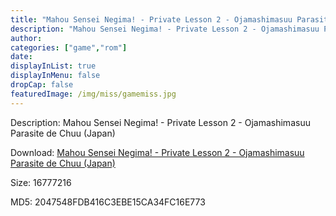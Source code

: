 ```yaml
---
title: "Mahou Sensei Negima! - Private Lesson 2 - Ojamashimasuu Parasite de Chuu (Japan)"
description: "Mahou Sensei Negima! - Private Lesson 2 - Ojamashimasuu Parasite de Chuu (Japan)"
author: 
categories: ["game","rom"]
date: 
displayInList: true
displayInMenu: false
dropCap: false
featuredImage: /img/miss/gamemiss.jpg
---
```


Description: Mahou Sensei Negima! - Private Lesson 2 - Ojamashimasuu Parasite de Chuu (Japan)

Download: <a style="text-decoration:underline;" href="https://mega.nz/#!nGYQBAAa!6NXycKpK-GOBwaCn--Ff_TngDUw2ZDzhTUbfB1BNToc" target = "_blank" rel = "nofollow" > Mahou Sensei Negima! - Private Lesson 2 - Ojamashimasuu Parasite de Chuu (Japan)</a>

Size: 16777216

MD5: 2047548FDB416C3EBE15CA34FC16E773

